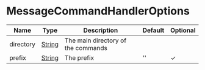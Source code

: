 # MessageCommandHandlerOptions

| Name      | Type                                                                                              | Description                        | Default | Optional |
| --------- | ------------------------------------------------------------------------------------------------- | ---------------------------------- | ------- | -------- |
| directory | [String](https://developer.mozilla.org/en-US/docs/Web/JavaScript/Reference/Global_Objects/String) | The main directory of the commands |         |          |
| prefix    | [String](https://developer.mozilla.org/en-US/docs/Web/JavaScript/Reference/Global_Objects/String) | The prefix                         | ''      | ✓        |

